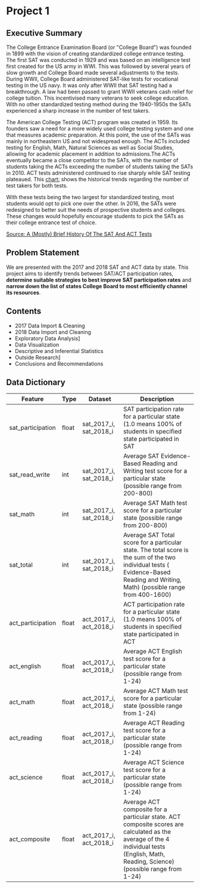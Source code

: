 # Project 1

## Executive Summary

The College Entrance Examination Board (or "College Board") was founded in 1899 with the vision of creating standardized college entrance testing. The first SAT was conducted in 1929 and was based on an intelligence test first created for the US army in WWI. This was followed by several years of slow growth and College Board made several adjustments to the tests. During WWII, College Board administered SAT-like tests for vocational testing in the US navy. It was only after WWII that SAT testing had a breakthrough. A law had been passed to grant WWII veterans cash relief for college tuition. This incentivised many veterans to seek college education. With no other standardized testing method during the 1940-1950s the SATs experienced a sharp increase in the number of test takers.

The American College Testing (ACT) program was created in 1959. Its founders saw a need for a more widely used college testing system and one that measures academic preparation. At this point, the use of the SATs was mainly in northeastern US and not widespread enough. The ACTs included testing for English, Math, Natural Sciences as well as Social Studies, allowing for academic placement in addition to admissions.The ACTs eventually became a close competitor to the SATs, with the number of students taking the ACTs exceeding the number of students taking the SATs in 2010. ACT tests administered continued to rise sharply while SAT testing plateaued. This [chart:](https://www.erikthered.com/tutor/historical-sat-act-test-takers-both.pdf) shows the historical trends regarding the number of test takers for both tests.

With these tests being the two largest for standardized testing, most students would opt to pick one over the other. In 2016, the SATs were redesigned to better suit the needs of prospective students and colleges. These changes would hopefully encourage students to pick the SATs as their college entrance test of choice.

[Source: A (Mostly) Brief History Of The SAT And ACT Tests](https://www.erikthered.com/tutor/sat-act-history.html#y2011)

## Problem Statement

We are presented with the 2017 and 2018 SAT and ACT data by state. This project aims to identify trends between SAT/ACT participation rates, **determine suitable strategies to best improve SAT participation rates** and **narrow down the list of states College Board to most efficiently channel its resources**.

## Contents

- 2017 Data Import & Cleaning
- 2018 Data Import and Cleaning
- Exploratory Data Analysis]
- Data Visualization
- Descriptive and Inferential Statistics
- Outside Research]
- Conclusions and Recommendations

## Data Dictionary
|Feature|Type|Dataset|Description|
|---|---|---|---|
|sat_participation|float|sat_2017_i, sat_2018_i|SAT participation rate for a particular state (1.0 means 100% of students in specified state participated in SAT|
|sat_read_write|int|sat_2017_i, sat_2018_i|Average SAT Evidence-Based Reading and Writing test score for a particular state (possible range from 200-800)|
|sat_math|int|sat_2017_i, sat_2018_i|Average SAT Math test score for a particular state (possible range from 200-800)|
|sat_total|int|sat_2017_i, sat_2018_i|Average SAT Total score for a particular state. The total score is the sum of the two individual tests ( Evidence-Based Reading and Writing, Math) (possible range from 400-1600)|
|act_participation|float|act_2017_i, act_2018_i|ACT participation rate for a particular state (1.0 means 100% of students in specified state participated in ACT|
|act_english|float|act_2017_i, act_2018_i|Average ACT English test score for a particular state (possible range from 1-24)|
|act_math|float|act_2017_i, act_2018_i|Average ACT Math test score for a particular state (possible range from 1-24)|
|act_reading|float|act_2017_i, act_2018_i|Average ACT Reading test score for a particular state (possible range from 1-24)|
|act_science|float|act_2017_i, act_2018_i|Average ACT Science test score for a particular state (possible range from 1-24)|
|act_composite|float|act_2017_i, act_2018_i|Average ACT composite for a particular state. ACT composite scores are calculated as the average of the 4 individual tests (English, Math, Reading, Science) (possible range from 1-24)| 
